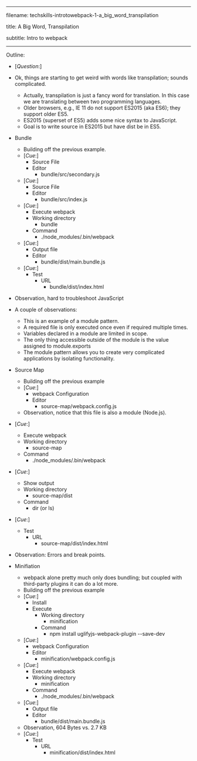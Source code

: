 ----------------------------------

filename: techskills-introtowebpack-1-a_big_word_transpilation

title: A Big Word, Transpilation

subtitle: Intro to webpack

----------------------------------

Outline:

  - [_Question_:]
  - Ok, things are starting to get weird with words like transpilation; sounds complicated.
    - Actually, transpilation is just a fancy word for translation.  In this case we are translating between two programming languages.
    - Older browsers, e.g., IE 11 do not support ES2015 (aka ES6); they support older ES5.
    - ES2015 (superset of ES5) adds some nice syntax to JavaScript.
    - Goal is to write source in ES2015 but have dist be in ES5.





  - Bundle
    - Building off the previous example.
    - [_Cue_:]
      - Source File
      - Editor
        - bundle/src/secondary.js
    - [_Cue_:]
      - Source File
      - Editor
        - bundle/src/index.js
    - [_Cue_:]
       - Execute webpack
        - Working directory
          - bundle
        - Command
          - ./node_modules/.bin/webpack
    - [_Cue_:]
       - Output file
       - Editor
         - bundle/dist/main.bundle.js
    - [_Cue_:]
      - Test
        - URL
          - bundle/dist/index.html
  - Observation, hard to troubleshoot JavaScript
  - A couple of observations:
    - This is an example of a module pattern.
    - A required file is only executed once even if required multiple times.
    - Variables declared in a module are limited in scope.
    - The only thing accessible outside of the module is the value assigned to module.exports
    - The module pattern allows you to create very complicated applications by isolating functionality.
  - Source Map
    - Building off the previous example
    - [_Cue_:]
       - webpack Configuration
       - Editor
         - source-map/webpack.config.js
    - Observation, notice that this file is also a module (Node.js).
   - [_Cue_:]
      - Execute webpack
       - Working directory
         - source-map
       - Command
         - ./node_modules/.bin/webpack
   - [_Cue_:]
      - Show output
       - Working directory
         - source-map/dist
       - Command
         - dir (or ls)
   - [_Cue_:]
     - Test
       - URL
         - source-map/dist/index.html
  - Observation: Errors and break points.
  - Minifiation    
    - webpack alone pretty much only does bundling; but coupled with third-party plugins it can do a lot more.
    - Building off the previous example
    - [_Cue_:]
      - Install
      - Execute
        - Working directory
          - minification
        - Command
          - npm install uglifyjs-webpack-plugin --save-dev
    - [_Cue_:]
       - webpack Configuration
       - Editor
         - minification/webpack.config.js
    - [_Cue_:]
       - Execute webpack
        - Working directory
          - minification
        - Command
          - ./node_modules/.bin/webpack
    - [_Cue_:]
       - Output file
       - Editor
         - bundle/dist/main.bundle.js
    - Observation, 604 Bytes vs. 2.7 KB
    - [_Cue_:]
      - Test
        - URL
          - minification/dist/index.html
